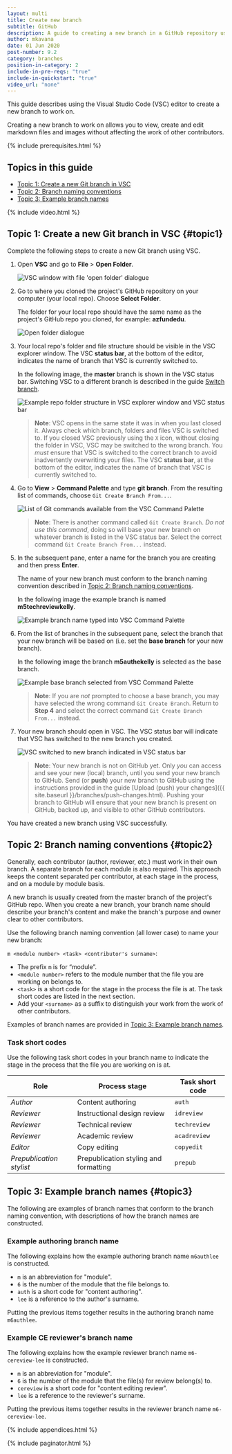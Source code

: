 ```yaml
---
layout: multi
title: Create new branch
subtitle: GitHub
description: A guide to creating a new branch in a GitHub repository using VSC
author: mkavana
date: 01 Jun 2020
post-number: 9.2
category: branches
position-in-category: 2
include-in-pre-reqs: "true"
include-in-quickstart: "true"
video_url: "none"
---
```


This guide describes using the Visual Studio Code (VSC) editor to create a new branch to work on.

Creating a new branch to work on allows you to view, create and edit markdown files and images without affecting the work of other contributors.

{% include prerequisites.html %}

## Topics in this guide

- [Topic 1: Create a new Git branch in VSC](#topic1)
- [Topic 2: Branch naming conventions](#topic2)
- [Topic 3: Example branch names](#topic3)

{% include video.html %}

## Topic 1: Create a new Git branch in VSC {#topic1}

Complete the following steps to create a new Git branch using VSC.

1. Open **VSC** and go to **File** > **Open Folder**.

    ![VSC window with file 'open folder' dialogue](../assets/images/09-branches/create/github/git-createbranch-001.png)

2. Go to where you cloned the project's GitHub repository on your computer (your local repo). Choose **Select Folder**.

    The folder for your local repo should have the same name as the project's GitHub repo you cloned, for example: **azfundedu**.

    ![Open folder dialogue](../assets/images/09-branches/create/github/git-createbranch-002.png)

3. Your local repo's folder and file structure should be visible in the VSC explorer window. The VSC **status bar**, at the bottom of the editor, indicates the name of branch that VSC is currently switched to.

    In the following image, the **master** branch is shown in the VSC status bar. Switching VSC to a different branch is described in the guide [Switch branch]({{site.baseurl}}/branches/switch-branch.html).

    ![Example repo folder structure in VSC explorer window and VSC status bar](../assets/images/09-branches/create/github/git-createbranch-003.png)

    > **Note**: VSC opens in the same state it was in when you last closed it. Always check which branch, folders and files VSC is switched to. If you closed VSC previously using the `X` icon, without closing the folder in VSC, VSC may be switched to the wrong branch. You *must* ensure that VSC is switched to the correct branch to avoid inadvertently overwriting your files. The VSC **status bar**, at the bottom of the editor, indicates the name of branch that VSC is currently switched to.

4. Go to **View** > **Command Palette** and type **git branch**. From the resulting list of commands, choose `Git Create Branch From...`.

    ![List of Git commands available from the VSC Command Palette](../assets/images/09-branches/create/github/git-createbranch-004.png)

    > **Note**: There is another command called `Git Create Branch`. *Do not use this command*, doing so will base your new branch on whatever branch is listed in the VSC status bar. Select the correct command `Git Create Branch From...` instead.

5. In the subsequent pane, enter a name for the branch you are creating and then press **Enter**.

    The name of your new branch must conform to the branch naming convention described in [Topic 2: Branch naming conventions](#topic2).

    In the following image the example branch is named **m5techreviewkelly**.

    ![Example branch name typed into VSC Command Palette](../assets/images/09-branches/create/github/git-createbranch-005.png)

6. From the list of branches in the subsequent pane, select the branch that your new branch will be based on (i.e. set the **base branch** for your new branch).

    In the following image the branch **m5authekelly** is selected as the base branch.

    ![Example base branch selected from VSC Command Palette](../assets/images/09-branches/create/github/git-createbranch-006.png)

    > **Note**: If you are *not* prompted to choose a base branch, you may have selected the wrong command `Git Create Branch`. Return to **Step 4** and select the correct command `Git Create Branch From...` instead.

7. Your new branch should open in VSC. The VSC status bar will indicate that VSC has switched to the new branch you created.

    ![VSC switched to new branch indicated in VSC status bar](../assets/images/09-branches/create/github/git-createbranch-007.png)

    > **Note**: Your new branch is not on GitHub yet. Only *you* can access and see your new (local) branch, until you send your new branch to GitHub. Send (or **push**) your new branch to GitHub using the instructions provided in the guide [Upload (push) your changes]({{ site.baseurl }}/branches/push-changes.html). Pushing your branch to GitHub will ensure that your new branch is present on GitHub, backed up, and visible to other GitHub contributors.

You have created a new branch using VSC successfully.

## Topic 2: Branch naming conventions {#topic2}

Generally, each contributor (author, reviewer, etc.) must work in their own branch. A separate branch for each module is also required. This approach keeps the content separated per contributor, at each stage in the process, and on a module by module basis.

A new branch is usually created from the master branch of the project's GitHub repo. When you create a new branch, your branch name should describe your branch's content and make the branch's purpose and owner clear to other contributors.

Use the following branch naming convention (all lower case) to name your new branch:

`m <module number> <task> <contributor's surname>`:

- The prefix `m` is for “module”.
- `<module number>` refers to the module number that the file you are working on belongs to.
- `<task>` is a short code for the stage in the process the file is at. The task short codes are listed in the next section.
- Add your `<surname>` as a suffix to distinguish your work from the work of other contributors.

Examples of branch names are provided in [Topic 3: Example branch names](#topic3).

### Task short codes

Use the following task short codes in your branch name to indicate the stage in the process that the file you are working on is at.

|Role|Process stage|Task short code|
|---|---|---|
|*Author*|Content authoring|`auth`|
|*Reviewer*|Instructional design review|`idreview`|
|*Reviewer*|Technical review|`techreview`|
|*Reviewer*|Academic review|`acadreview`|
|*Editor*|Copy editing|`copyedit`|
|*Prepublication stylist*|Prepublication styling and formatting|`prepub`|

## Topic 3: Example branch names {#topic3}

The following are examples of branch names that conform to the branch naming convention, with descriptions of how the branch names are constructed.

### Example authoring branch name

The following explains how the example authoring branch name `m6authlee` is constructed.

- `m` is an abbreviation for "module".
- `6` is the number of the module that the file belongs to.
- `auth` is a short code for "content authoring".
- `lee` is a reference to the author's surname.

Putting the previous items together results in the authoring branch name `m6authlee`.

### Example CE reviewer's branch name

The following explains how the example reviewer branch name `m6-cereview-lee` is constructed.

- `m` is an abbreviation for "module".
- `6` is the number of the module that the file(s) for review belong(s) to.
- `cereview` is a short code for "content editing review".
- `lee` is a reference to the reviewer's surname.

Putting the previous items together results in the reviewer branch name `m6-cereview-lee`.

{% include appendices.html %}

{% include paginator.html %}
